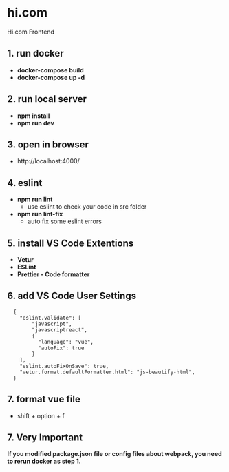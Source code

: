 # hi.com
Hi.com Frontend

## 1. run docker
  - **docker-compose build**
  - **docker-compose up -d**


## 2. run local server
  - **npm install**
  - **npm run dev**

## 3. open in browser
  - http://localhost:4000/

## 4. eslint
  - **npm run lint**
    - use eslint to check your code in src folder
  - **npm run lint-fix**
    - auto fix some eslint errors

## 5. install VS Code Extentions
  - **Vetur**
  - **ESLint**
  - **Prettier - Code formatter**

## 6. add VS Code User Settings
```
  {
    "eslint.validate": [
        "javascript",
        "javascriptreact",
        {
          "language": "vue",
          "autoFix": true
        }
    ],
    "eslint.autoFixOnSave": true,
    "vetur.format.defaultFormatter.html": "js-beautify-html",
  }
```
## 7. format vue file
  - shift + option + f

## **7. Very Important**
**If you modified package.json file or config files about webpack, you need to rerun docker as step 1.**